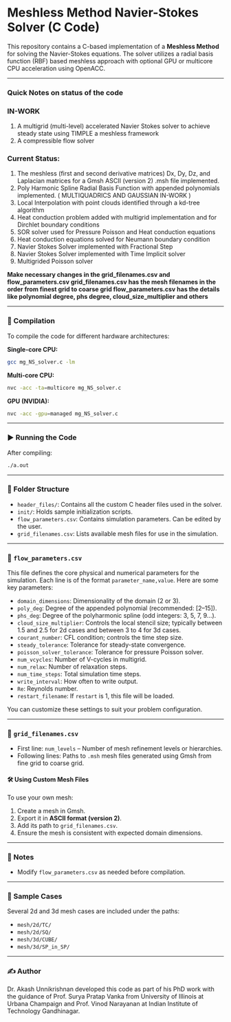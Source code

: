 # Meshless Method Navier-Stokes Solver (C Code)

This repository contains a C-based implementation of a **Meshless Method** for solving the Navier-Stokes equations. The solver utilizes a radial basis function (RBF) based meshless approach with optional GPU or multicore CPU acceleration using OpenACC.

---

### Quick Notes on status of the code

### IN-WORK
1. A multigrid (multi-level) accelerated Navier Stokes solver to achieve steady state using TIMPLE a meshless framework
2. A compressible flow solver
   
### Current Status: 
1. The meshless (first and second derivative matrices) Dx, Dy, Dz, and Laplacian matrices for a Gmsh ASCII (version 2) .msh file implemented.
2. Poly Harmonic Spline Radial Basis Function with appended polynomials implemented. (  MULTIQUADRICS AND GAUSSIAN IN-WORK )
3. Local Interpolation with point clouds identified through a kd-tree algorithm
4. Heat conduction problem added with multigrid implementation and for Dirchlet boundary conditions
5. SOR solver used for Pressure Poisson and Heat conduction equations
6. Heat conduction equations solved for Neumann boundary condition
7. Navier Stokes Solver implemented with Fractional Step
8. Navier Stokes Solver implemented with Time Implicit solver
9. Multigrided Poisson solver

**Make necessary changes in the grid_filenames.csv and flow_parameters.csv
grid_filenames.csv has the mesh filenames in the order from finest grid to coarse grid
flow_parameters.csv has the details like polynomial degree, phs degree, cloud_size_multiplier and others**

---

### 🔧 Compilation

To compile the code for different hardware architectures:

**Single-core CPU:**
```bash
gcc mg_NS_solver.c -lm
````

**Multi-core CPU:**

```bash
nvc -acc -ta=multicore mg_NS_solver.c
```

**GPU (NVIDIA):**

```bash
nvc -acc -gpu=managed mg_NS_solver.c
```

---

### ▶️ Running the Code

After compiling:

```bash
./a.out
```

---

### 📁 Folder Structure

* `header_files/`: Contains all the custom C header files used in the solver.
* `init/`: Holds sample initialization scripts.
* `flow_parameters.csv`: Contains simulation parameters. Can be edited by the user.
* `grid_filenames.csv`: Lists available mesh files for use in the simulation.

---

### 📄 `flow_parameters.csv`

This file defines the core physical and numerical parameters for the simulation. Each line is of the format `parameter_name,value`. Here are some key parameters:

* `domain_dimensions`: Dimensionality of the domain (2 or 3).
* `poly_deg`: Degree of the appended polynomial (recommended: \[2–15]).
* `phs_deg`: Degree of the polyharmonic spline (odd integers: 3, 5, 7, 9...).
* `cloud_size_multiplier`: Controls the local stencil size; typically between 1.5 and 2.5 for 2d cases and between 3 to 4 for 3d cases.
* `courant_number`: CFL condition; controls the time step size.
* `steady_tolerance`: Tolerance for steady-state convergence.
* `poisson_solver_tolerance`: Tolerance for pressure Poisson solver.
* `num_vcycles`: Number of V-cycles in multigrid.
* `num_relax`: Number of relaxation steps.
* `num_time_steps`: Total simulation time steps.
* `write_interval`: How often to write output.
* `Re`: Reynolds number.
* `restart_filename`: If `restart` is 1, this file will be loaded.

You can customize these settings to suit your problem configuration.

---

### 📄 `grid_filenames.csv`

* First line: `num_levels` – Number of mesh refinement levels or hierarchies.
* Following lines: Paths to `.msh` mesh files generated using Gmsh from fine grid to coarse grid.

#### 🛠 Using Custom Mesh Files

To use your own mesh:

1. Create a mesh in Gmsh.
2. Export it in **ASCII format (version 2)**.
3. Add its path to `grid_filenames.csv`.
4. Ensure the mesh is consistent with expected domain dimensions.

---

### 🧠 Notes

* Modify `flow_parameters.csv` as needed before compilation.

---

### 🧪 Sample Cases

Several 2d and 3d mesh cases are included under the paths:

* `mesh/2d/TC/`
* `mesh/2d/SQ/`
* `mesh/3d/CUBE/`
* `mesh/3d/SP_in_SP/`

---

### ✍️ Author

Dr. Akash Unnikrishnan developed this code as part of his PhD work with the guidance of Prof. Surya Pratap Vanka from University of Illinois at Urbana Champaign and Prof. Vinod Narayanan at Indian Institute of Technology Gandhinagar.
